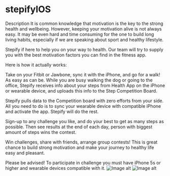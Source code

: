 # stepifyIOS
Description
It is common knowledge that motivation is the key to the strong health and wellbeing. However, keeping your motivation alive is not always easy. It may be even hard and time consuming for the one to build long living habits, especially if we are speaking about sport and healthy lifestyle.

Stepify if here to help you on your way to health. Our team will try to supply you with the best motivation factors you can find in the fitness app.

Here is how it actually works:

Take on your Fitbit or Jawbone, sync it with the iPhone, and go for a walk! As easy as can be. While you are busy walking the dog or going to the office, Stepify receives info about your steps from Health App on the iPhone or wearable device, and uploads this info to the Step Competition Board.

Stepify pulls data to the Competition board with zero efforts from your side. All you need to do is to sync your wearable device with compatible iPhone and activate the app. Stepify will do the rest.

Sign-up to any challenge you like, and do your best to get as many steps as possible. Then see results at the end of each day, person with biggest amount of steps wins the contest.

Win challenges, share with friends, arrange group contests! This is great chance to build strong motivation and make your journey to healthy life easy and pleasant.

Please be advised! To participate in challenge you must have iPhone 5s or higher and wearable devices compatible with it.
![Image alt](http://a2.mzstatic.com/us/r30/Purple6/v4/6a/89/b1/6a89b1c5-39d6-646b-d23f-41f978b7cb10/screen322x572.jpeg?raw=true)
![Image alt](http://a3.mzstatic.com/us/r30/Purple6/v4/61/14/95/611495c5-b0f1-0298-b8eb-9b909368355d/screen322x572.jpeg?raw=true)
